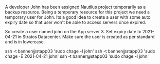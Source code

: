 A developer John has been assigned Nautilus project temporarily as a backup resource. Being a temporary resource for this project we need a temporary user for John. Its a good idea to create a user with some auto expiry date so that user won't be able to access servers once expired.


So create a user named john on the App server 3. Set expiry date to 2021-04-21 in Stratos Datacenter. Make sure the user is created as per standard and is in lowercase.

ssh -t banner@stapp03 'sudo chage -l john'
ssh -t banner@stapp03 'sudo chage -E 2021-04-21 john'
ssh -t banner@stapp03 'sudo chage -l john'
